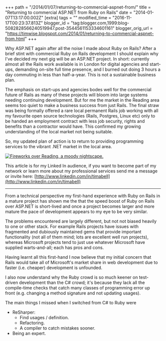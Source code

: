 +++
path = "/2014/01/07/returning-to-commercial-aspnet-from/"
title = "Returning to commercial ASP.NET from Ruby on Rails"
date = "2014-01-07T13:17:00.002Z"
[extra]
tags = ""
modified_time = "2016-11-17T00:23:37.813Z"
blogger_id = "tag:blogger.com,1999:blog-5082828566240519947.post-3544561153334601161"
blogger_orig_url = "https://timwise.blogspot.com/2014/01/returning-to-commercial-aspnet-from.html"
+++

Why ASP.NET again after all the noise I made about Ruby on Rails? After a brief stint with commercial Ruby on Rails development I should explain why I've decided my next gig will be an ASP.NET project. In short: currently almost all the Rails work available is in London for digital agencies and start-ups, demanding on-site full time presence, and I burned out doing 3 hours a day commuting in less than half-a-year. This is not a sustainable business plan.

The emphasis on start-ups and agencies bodes well for the commercial future of Rails as many of these projects will bloom into large systems needing continuing development. But for me the market in the Reading area seems too quiet to make a business success from just Rails. The final straw was being formally offered a rare local permanent Rails job working with all my favourite open source technologies (Rails, Postgres, Linux etc) only to be handed an employment contract with less job security, rights and benefits than a contractor would have. This confirmed my growing understanding of the local market not being suitable.

So, my updated plan of action is to return to providing programming services to the vibrant .NET market in the local area.

<div class="flickr-pic">
<a href="https://www.flickr.com/photos/tim_abell/11677745506/"><img
src="https://live.staticflickr.com/5548/11677745506_674ad8e0d5_k.jpg" alt="Fireworks over Reading, a moody nightscape."></a>
</div>

This article is for my Linked In audience, if you want to become part of my network or learn more about my professional services send me a message or invite here: [http://www.linkedin.com/in/timabell](http://www.linkedin.com/in/timabell)

---

From a technical perspective my first-hand experience with Ruby on Rails in a mature project has shown me the that the speed boost of Ruby on Rails over ASP.NET is short-lived and once a project becomes larger and more mature the pace of development appears to my eye to be very similar.

The problems encountered are largely different, but not not biased heavily to one or other stack. For example Rails projects have issues with fragmented and dubiously maintained gems that provide important functionality (not all of them mind; lots are excellent well run projects), whereas Microsoft projects tend to just use whatever Microsoft have supplied warts-and-all; each has pros and cons.

Having learnt all this first-hand I now believe that my initial concern that Rails would take all of Microsoft's market share in web development due to faster (i.e. cheaper) development is unfounded.

I also now understand why the Ruby crowd is so much keener on test-driven development than the C# crowd; it's because they lack all the compile-time checks that catch many classes of programming error up front (e.g. changing a method signature and not updating usages).

The main things I missed when I switched from C# to Ruby were

*   ReSharper:
    *   Find usages / definition.
    *   Refactoring.
    *   A compiler to catch mistakes sooner.
*   Being an expert.
